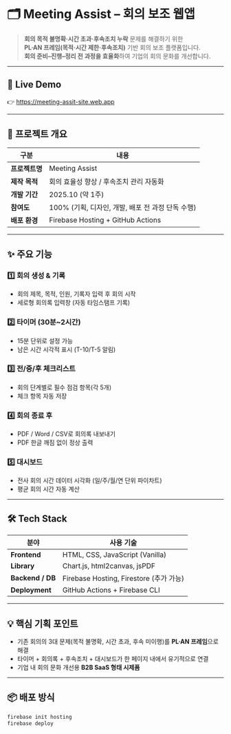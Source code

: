# 🗂 Meeting Assist – 회의 보조 웹앱

> **회의 목적 불명확·시간 초과·후속조치 누락** 문제를 해결하기 위한  
> **PL·AN 프레임(목적·시간 제한·후속조치)** 기반 회의 보조 플랫폼입니다.  
> **회의 준비–진행–정리 전 과정을 효율화**하여 기업의 회의 문화를 개선합니다.

---

## 🚀 Live Demo  
👉 https://meeting-assit-site.web.app

---

## 🧭 프로젝트 개요
| 구분 | 내용 |
|------|------|
| **프로젝트명** | Meeting Assist |
| **제작 목적** | 회의 효율성 향상 / 후속조치 관리 자동화 |
| **개발 기간** | 2025.10 (약 1주) |
| **참여도** | 100% (기획, 디자인, 개발, 배포 전 과정 단독 수행) |
| **배포 환경** | Firebase Hosting + GitHub Actions |

---

## ✨ 주요 기능
### 1️⃣ 회의 생성 & 기록
- 회의 제목, 목적, 인원, 기록자 입력 후 회의 시작  
- 세로형 회의록 입력창 (자동 타임스탬프 기록)

### 2️⃣ 타이머 (30분~2시간)
- 15분 단위로 설정 가능  
- 남은 시간 시각적 표시 (T-10/T-5 알림)

### 3️⃣ 전/중/후 체크리스트
- 회의 단계별로 필수 점검 항목(각 5개)  
- 체크 항목 자동 저장

### 4️⃣ 회의 종료 후
- PDF / Word / CSV로 회의록 내보내기  
- PDF 한글 깨짐 없이 정상 출력

### 5️⃣ 대시보드
- 전사 회의 시간 데이터 시각화 (일/주/월/연 단위 파이차트)  
- 평균 회의 시간 자동 계산

---

## 🛠 Tech Stack
| 분야 | 사용 기술 |
|------|------------|
| **Frontend** | HTML, CSS, JavaScript (Vanilla) |
| **Library** | Chart.js, html2canvas, jsPDF |
| **Backend / DB** | Firebase Hosting, Firestore (추가 가능) |
| **Deployment** | GitHub Actions + Firebase CLI |

---

## 💡 핵심 기획 포인트
- 기존 회의의 3대 문제(목적 불명확, 시간 초과, 후속 미이행)를 **PL·AN 프레임**으로 해결  
- 타이머 + 회의록 + 후속조치 + 대시보드가 한 페이지 내에서 유기적으로 연결  
- 기업 내 회의 문화 개선용 **B2B SaaS 형태 시제품**




---

## 📦 배포 방식
```bash
firebase init hosting
firebase deploy
